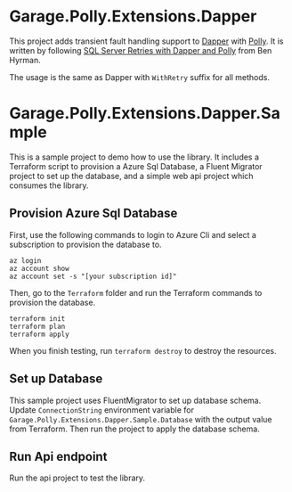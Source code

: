# Garage.Polly.Extensions.Dapper
This project adds transient fault handling support to [Dapper](https://github.com/StackExchange/Dapper) with [Polly](https://github.com/StackExchange/Dapper). It is written by following [SQL Server Retries with Dapper and Polly](https://hyr.mn/Dapper-and-Polly/) from Ben Hyrman. 

The usage is the same as Dapper with `WithRetry` suffix for all methods.

# Garage.Polly.Extensions.Dapper.Sample
This is a sample project to demo how to use the library. It includes a Terraform script to provision a Azure Sql Database, a Fluent Migrator project to set up the database, and a simple web api project which consumes the library.

## Provision Azure Sql Database
First, use the following commands to login to Azure Cli and select a subscription to provision the database to. 
```
az login
az account show
az account set -s "[your subscription id]"
```
Then, go to the `Terraform` folder and run the Terraform commands to provision the database.
```
terraform init
terraform plan
terraform apply
```
When you finish testing, run `terraform destroy` to destroy the resources.

## Set up Database
This sample project uses FluentMigrator to set up database schema. Update `ConnectionString` environment variable for `Garage.Polly.Extensions.Dapper.Sample.Database` with the output value from Terraform. Then run the project to apply the database schema.

## Run Api endpoint
Run the api project to test the library.
